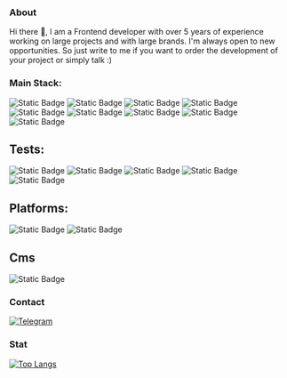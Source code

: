 ### About

Hi there 👋, I am a Frontend developer with over 5 years of experience working on large projects and with large brands. I'm always open to new opportunities. So just write to me if you want to order the development of your project or simply talk :)

### Main Stack:

![Static Badge](https://img.shields.io/badge/TS-%231a1a1a?style=for-the-badge&logo=Typescript)
![Static Badge](https://img.shields.io/badge/Vue.js-%231a1a1a?style=for-the-badge&logo=vue.js)
![Static Badge](https://img.shields.io/badge/Nuxt-%231a1a1a?style=for-the-badge&logo=Nuxt.js)
![Static Badge](https://img.shields.io/badge/Node.js-%231a1a1a?style=for-the-badge&logo=node.js)
![Static Badge](https://img.shields.io/badge/Tailwind-%231a1a1a?style=for-the-badge&logo=TailwindCSS)
![Static Badge](https://img.shields.io/badge/Sass-%231a1a1a?style=for-the-badge&logo=sass)
![Static Badge](https://img.shields.io/badge/MongoDB-%231a1a1a?style=for-the-badge&logo=MongoDB)
![Static Badge](https://img.shields.io/badge/MySQL-%231a1a1a?style=for-the-badge&logo=MySQL)
![Static Badge](https://img.shields.io/badge/Grammy.js-%231a1a1a?style=for-the-badge&logo=Grammy.js)

## Tests: 
![Static Badge](https://img.shields.io/badge/Jest-%231a1a1a?style=for-the-badge&logo=Jest)
![Static Badge](https://img.shields.io/badge/Playwright-%231a1a1a?style=for-the-badge&logo=Playwright)
![Static Badge](https://img.shields.io/badge/Cypress-%231a1a1a?style=for-the-badge&logo=Cypress)
![Static Badge](https://img.shields.io/badge/Ava-%231a1a1a?style=for-the-badge&logo=Avajs)
![Static Badge](https://img.shields.io/badge/storybook-%231a1a1a?style=for-the-badge&logo=storybook)

## Platforms:
![Static Badge](https://img.shields.io/badge/Firebase-%231a1a1a?style=for-the-badge&logo=Firebase)
![Static Badge](https://img.shields.io/badge/AWS-%231a1a1a?style=for-the-badge&logo=aws)

## Cms
![Static Badge](https://img.shields.io/badge/Directus-%231a1a1a?style=for-the-badge&logo=Directus)

### Contact
[![Telegram](https://img.shields.io/badge/Telegram-000000?style=for-the-badge&logo=telegram)](https://t.me/igorishere)

### Stat
[![Top Langs](https://github-readme-stats.vercel.app/api/top-langs/?username=74Genesis&layout=compact&theme=dark)](https://github.com/anuraghazra/github-readme-stats)
